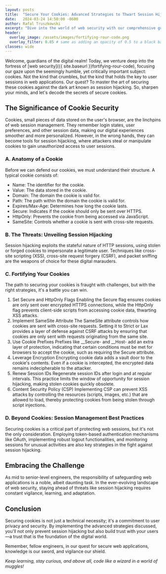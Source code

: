 ```yaml
---
layout: posts
title:  "Secure Your Cookies: Advanced Strategies to Thwart Session Hijacking"
date:   2024-03-24 14:50:00 -0600
author: Rafal Truszkowski
excerpt: "Dive into the world of web security with our comprehensive guide on securing cookies against session hijacking. Tailored for mid to senior-level engineers, this post covers advanced techniques, best practices, and the latest strategies to protect your web applications."
header:
  overlay_image: /assets/images/fortifying-rour-code.png
  overlay_filter: 0.85 # same as adding an opacity of 0.5 to a black background
classes: wide
---
```

Welcome, guardians of the digital realm! Today, we venture deep into the fortress of [web security]({{ site.baseurl }}fortifying-rour-code), focusing our gaze upon the seemingly humble, yet critically important subject: cookies. Not the kind that crumbles, but the kind that holds the key to user sessions in web applications. Our quest? To master the art of securing these cookies against the dark art known as session hijacking. So, sharpen your minds, and let's decode the secrets of secure cookies.

## The Significance of Cookie Security
Cookies, small pieces of data stored on the user's browser, are the linchpins of web session management. They remember login states, user preferences, and other session data, making our digital experiences smoother and more personalized. However, in the wrong hands, they can become tools for session hijacking, where attackers steal or manipulate cookies to gain unauthorized access to user sessions.

### A. Anatomy of a Cookie
Before we can defend our cookies, we must understand their structure. A typical cookie consists of:

- Name: The identifier for the cookie.
- Value: The data stored in the cookie.
- Domain: The domain the cookie is valid for.
- Path: The path within the domain the cookie is valid for.
- Expires/Max-Age: Determines how long the cookie lasts.
- Secure: Indicates if the cookie should only be sent over HTTPS.
- HttpOnly: Prevents the cookie from being accessed via JavaScript.
- SameSite: Controls whether a cookie is sent with cross-site requests.

### B. The Threats: Unveiling Session Hijacking
Session hijacking exploits the stateful nature of HTTP sessions, using stolen or forged cookies to impersonate a legitimate user. Techniques like cross-site scripting (XSS), cross-site request forgery (CSRF), and packet sniffing are the weapons of choice for these digital marauders.

### C. Fortifying Your Cookies
The path to securing your cookies is fraught with challenges, but with the right strategies, it's a battle you can win.

1. Set Secure and HttpOnly Flags
Enabling the Secure flag ensures cookies are only sent over encrypted HTTPS connections, while the HttpOnly flag prevents client-side scripts from accessing cookie data, thwarting XSS attacks.
2. Implement SameSite Attribute
The SameSite attribute controls how cookies are sent with cross-site requests. Setting it to Strict or Lax provides a layer of defense against CSRF attacks by ensuring that cookies are only sent with requests originating from the same site.
3. Use Cookie Prefixes
Prefixes like __Secure- and __Host- add an extra layer of protection, indicating that certain conditions must be met for browsers to accept the cookie, such as requiring the Secure attribute.
4. Leverage Encryption
Encrypting cookie data adds a vault door to the cookie's contents. Even if a cookie is intercepted, the encrypted data remains indecipherable to the attacker.
5. Renew Session IDs
Regenerate session IDs after login and at regular intervals. This practice limits the window of opportunity for session hijacking, making stolen cookies quickly obsolete.
6. Content Security Policy (CSP)
Implementing CSP can prevent XSS attacks by controlling the resources (scripts, images, etc.) that are allowed to load, thereby protecting cookies from being stolen through script injections.

### D. Beyond Cookies: Session Management Best Practices
Securing cookies is a critical part of protecting web sessions, but it's not the only consideration. Employing token-based authentication mechanisms like OAuth, implementing robust logout functionalities, and monitoring sessions for unusual activities are also key strategies in the fight against session hijacking.

## Embracing the Challenge
As mid to senior-level engineers, the responsibility of safeguarding web applications is a noble, albeit daunting task. In the ever-evolving landscape of web security, staying ahead of threats like session hijacking requires constant vigilance, learning, and adaptation.

## Conclusion
Securing cookies is not just a technical necessity; it's a commitment to user privacy and security. By implementing the advanced strategies discussed, you'll not only prevent session hijacking but also build trust with your users—a trust that is the foundation of the digital world.

Remember, fellow engineers, in our quest for secure web applications, knowledge is our sword, and vigilance our shield.

_Keep learning, stay curious, and above all, code like a wizard in a world of muggles!_